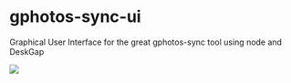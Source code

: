 # gphotos-sync-ui

Graphical User Interface for the great gphotos-sync tool using node and DeskGap

<img src="https://michael79bxl.github.io/gphotos-sync-ui-shot1.png" />